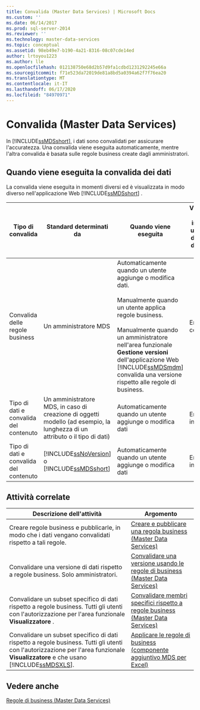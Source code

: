 ```yaml
---
title: Convalida (Master Data Services) | Microsoft Docs
ms.custom: ''
ms.date: 06/14/2017
ms.prod: sql-server-2014
ms.reviewer: ''
ms.technology: master-data-services
ms.topic: conceptual
ms.assetid: 98eb49e7-b190-4a21-8316-08c07cde14ed
author: lrtoyou1223
ms.author: lle
ms.openlocfilehash: 012138750e68d2b57d9fa1cdbd1231292245e66a
ms.sourcegitcommit: f71e523da72019de81a8bd5a0394a62f7f76ea20
ms.translationtype: MT
ms.contentlocale: it-IT
ms.lasthandoff: 06/17/2020
ms.locfileid: "84970971"
---
```

# <a name="validation-master-data-services"></a>Convalida (Master Data Services)
  In [!INCLUDE[ssMDSshort](../includes/ssmdsshort-md.md)], i dati sono convalidati per assicurare l'accuratezza. Una convalida viene eseguita automaticamente, mentre l'altra convalida è basata sulle regole business create dagli amministratori.  
  
## <a name="when-data-validation-occurs"></a>Quando viene eseguita la convalida dei dati  
 La convalida viene eseguita in momenti diversi ed è visualizzata in modo diverso nell'applicazione Web [!INCLUDE[ssMDSshort](../includes/ssmdsshort-md.md)] .  
  
|Tipo di convalida|Standard determinati da|Quando viene eseguita|Visualizzata nella interfaccia utente Web di Gestione dati master come|Visualizzata nel componente aggiuntivo per Excel come|I dati vengono salvati nel database MDS?|  
|---------------------|-----------------------------|--------------------|---------------------------------------------------|-------------------------------------------|------------------------------------------|  
|Convalida delle regole business|Un amministratore MDS|Automaticamente quando un utente aggiunge o modifica dati.<br /><br /> Manualmente quando un utente applica regole business.<br /><br /> Manualmente quando un amministratore nell'area funzionale **Gestione versioni** dell'applicazione Web [!INCLUDE[ssMDSmdm](../includes/ssmdsmdm-md.md)] convalida una versione rispetto alle regole di business.|Errori di convalida|ValidationStatus|Sì|  
|Tipo di dati e convalida del contenuto|Un amministratore MDS, in caso di creazione di oggetti modello (ad esempio, la lunghezza di un attributo o il tipo di dati)|Automaticamente quando un utente aggiunge o modifica dati|Errori di input|InputStatus|No|  
|Tipo di dati e convalida del contenuto|[!INCLUDE[ssNoVersion](../includes/ssnoversion-md.md)] o [!INCLUDE[ssMDSshort](../includes/ssmdsshort-md.md)]|Automaticamente quando un utente aggiunge o modifica dati|Errori di input|InputStatus|No|  
  
## <a name="related-tasks"></a>Attività correlate  
  
|Descrizione dell'attività|Argomento|  
|----------------------|-----------|  
|Creare regole business e pubblicarle, in modo che i dati vengano convalidati rispetto a tali regole.|[Creare e pubblicare una regola business &#40;Master Data Services&#41;](create-and-publish-a-business-rule-master-data-services.md)|  
|Convalidare una versione di dati rispetto a regole business. Solo amministratori.|[Convalidare una versione usando le regole di business &#40;Master Data Services&#41;](../../2014/master-data-services/validate-a-version-against-business-rules-master-data-services.md)|  
|Convalidare un subset specifico di dati rispetto a regole business. Tutti gli utenti con l'autorizzazione per l'area funzionale **Visualizzatore** .|[Convalidare membri specifici rispetto a regole business &#40;Master Data Services&#41;](../../2014/master-data-services/validate-specific-members-against-business-rules-master-data-services.md)|  
|Convalidare un subset specifico di dati rispetto a regole business. Tutti gli utenti con l'autorizzazione per l'area funzionale **Visualizzatore** e che usano [!INCLUDE[ssMDSXLS](../includes/ssmdsxls-md.md)].|[Applicare le regole di business &#40;componente aggiuntivo MDS per Excel&#41;](microsoft-excel-add-in/apply-business-rules-mds-add-in-for-excel.md)|  
  
## <a name="see-also"></a>Vedere anche  
 [Regole di business &#40;Master Data Services&#41;](../../2014/master-data-services/business-rules-master-data-services.md)  
  
  
